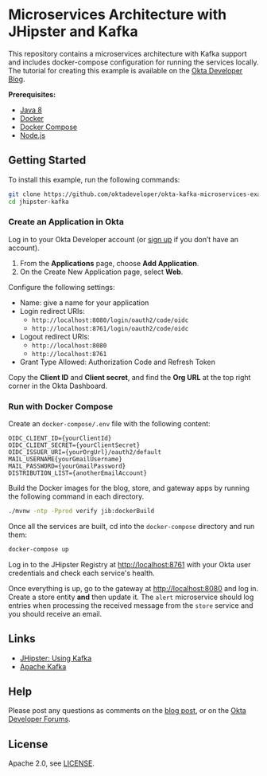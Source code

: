 # Microservices Architecture with JHipster and Kafka

This repository contains a microservices architecture with Kafka support and includes docker-compose configuration for running the services locally. The tutorial for creating this example is available on the [Okta Developer Blog]().

**Prerequisites:**
- [Java 8](https://adoptopenjdk.net/)
- [Docker](https://docs.docker.com/install)
- [Docker Compose](https://docs.docker.com/compose/install)
- [Node.js](https://nodejs.org/en/)


## Getting Started

To install this example, run the following commands:

```bash
git clone https://github.com/oktadeveloper/okta-kafka-microservices-example.git jhipster-kafka
cd jhipster-kafka
```

### Create an Application in Okta

Log in to your Okta Developer account (or [sign up](https://developer.okta.com/signup/) if you don’t have an account).

1. From the **Applications** page, choose **Add Application**.
2. On the Create New Application page, select **Web**.

Configure the following settings:

- Name: give a name for your application
- Login redirect URIs: 
  - `http://localhost:8080/login/oauth2/code/oidc`
  - `http://localhost:8761/login/oauth2/code/oidc`
- Logout redirect URIs:
  - `http://localhost:8080`
  - `http://localhost:8761`
- Grant Type Allowed: Authorization Code and Refresh Token

Copy the **Client ID** and **Client secret**, and find the **Org URL** at the top right corner in the Okta Dashboard.

### Run with Docker Compose

Create an `docker-compose/.env` file with the following content:

```
OIDC_CLIENT_ID={yourClientId}
OIDC_CLIENT_SECRET={yourClientSecret}
OIDC_ISSUER_URI={yourOrgUrl}/oauth2/default
MAIL_USERNAME{yourGmailUsername}
MAIL_PASSWORD={yourGmailPassword}
DISTRIBUTION_LIST={anotherEmailAccount}
```

Build the Docker images for the blog, store, and gateway apps by running the following command in each directory.

```bash
./mvnw -ntp -Pprod verify jib:dockerBuild
```

Once all the services are built, cd into the `docker-compose` directory and run them:

```bash
docker-compose up
```

Log in to the JHipster Registry at <http://localhost:8761> with your Okta user credentials and check each service's health.

Once everything is up, go to the gateway at <http://localhost:8080> and log in. Create a store entity **and** then update it. The `alert` microservice should log entries when processing the received message from the `store` service and you should receive an email.

## Links

- [JHipster: Using Kafka](https://www.jhipster.tech/using-kafka/)
- [Apache Kafka](https://kafka.apache.org/intro)

## Help

Please post any questions as comments on the [blog post](), or on the [Okta Developer Forums](https://devforum.okta.com/).

## License

Apache 2.0, see [LICENSE](LICENSE).
